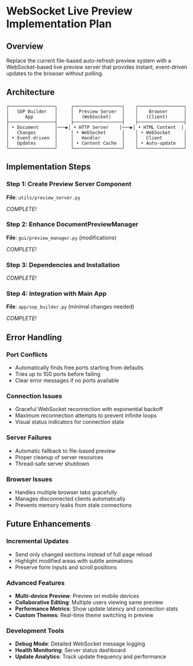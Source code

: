 # WebSocket Live Preview Implementation Plan

## Overview

Replace the current file-based auto-refresh preview system with a WebSocket-based live preview server that provides instant, event-driven updates to the browser without polling.

## Architecture

```
┌─────────────────┐     ┌──────────────────┐    ┌─────────────────┐
│   SOP Builder   │     │  Preview Server  │    │    Browser      │
│      App        │     │   (WebSocket)    │    │   (Client)      │
├─────────────────┤     ├──────────────────┤    ├─────────────────┤
│ • Document      │───▶│ • HTTP Server    │───▶│ • HTML Content  │
│   Changes       │     │ • WebSocket      │    │ • WebSocket     │
│ • Event-driven  │     │   Handler        │    │   Client        │
│   Updates       │     │ • Content Cache  │    │ • Auto-update   │
└─────────────────┘     └──────────────────┘    └─────────────────┘
```

## Implementation Steps

### Step 1: Create Preview Server Component

**File**: `utils/preview_server.py`

*COMPLETE!*

### Step 2: Enhance DocumentPreviewManager

**File**: `gui/preview_manager.py` (modifications)

*COMPLETE!*

### Step 3: Dependencies and Installation

*COMPLETE!*

### Step 4: Integration with Main App

**File**: `app/sop_builder.py` (minimal changes needed)

*COMPLETE!*

## Error Handling

### Port Conflicts
- Automatically finds free ports starting from defaults
- Tries up to 100 ports before failing
- Clear error messages if no ports available

### Connection Issues
- Graceful WebSocket reconnection with exponential backoff
- Maximum reconnection attempts to prevent infinite loops
- Visual status indicators for connection state

### Server Failures
- Automatic fallback to file-based preview
- Proper cleanup of server resources
- Thread-safe server shutdown

### Browser Issues
- Handles multiple browser tabs gracefully
- Manages disconnected clients automatically
- Prevents memory leaks from stale connections

## Future Enhancements

### Incremental Updates
- Send only changed sections instead of full page reload
- Highlight modified areas with subtle animations
- Preserve form inputs and scroll positions

### Advanced Features
- **Multi-device Preview**: Preview on mobile devices
- **Collaborative Editing**: Multiple users viewing same preview
- **Performance Metrics**: Show update latency and connection stats
- **Custom Themes**: Real-time theme switching in preview

### Development Tools
- **Debug Mode**: Detailed WebSocket message logging
- **Health Monitoring**: Server status dashboard
- **Update Analytics**: Track update frequency and performance
